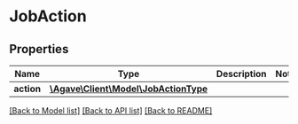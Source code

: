 # JobAction

## Properties
Name | Type | Description | Notes
------------ | ------------- | ------------- | -------------
**action** | [**\Agave\Client\Model\JobActionType**](JobActionType.md) |  | 

[[Back to Model list]](../README.md#documentation-for-models) [[Back to API list]](../README.md#documentation-for-api-endpoints) [[Back to README]](../README.md)


